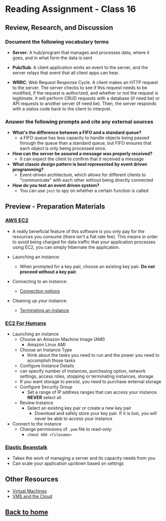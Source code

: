 # Reading Assignment - Class 16

## Review, Research, and Discussion

### Document the following vocabulary terms

- **Server**: A hub/program that manages and processes data, where it goes, and in what form the data is sent

- **Pub/Sub**: A client application emits an event to the server, and the server relays that event that all client apps can hear.

- **WRRC**: Web Request Response Cycle. A client makes an HTTP request to the server. The server checks to see if this request needs to be modified, if the request is authorized, and whether or not the request is legitimate. It will perform CRUD requests with a database (if need be) or API requests to another server (if need be). Then, the server responds with a status code back to the client to interpret.

### Answer the following prompts and cite any external sources

- **What's the difference between a FIFO and a standard queue?**
  - a FIFO queue has less capacity to handle objects being passed through the queue than a standard queue, but FIFO ensures that each object is only being processed once.
- **How can the server be assured a message was properly received?**
  - It can expect the client to confirm that it received a message
- **What classic design pattern is best represented by event driven programming?**
  - Event-driven architecture, which allows for different clients to "communicate" with each other without being directly connected
- **How do you test an event driven system?**
  - You can use `jest` to spy on whether a certain function is called

## Preview - Preparation Materials

### [AWS EC2](https://aws.amazon.com/ec2/?ec2-whats-new.sort-by=item.additionalFields.postDateTime&ec2-whats-new.sort-order=desc)

- A really beneficial feature of this software is you only pay for the resources you consume (there isn't a flat rate fee). This means in order to avoid being charged for data traffic that your application processes using EC2, you can simply hibernate the application.

- Launching an instance:
  - When prompted for a key pair, choose an existing key pair. **Do not proceed without a key pair.**
- Connecting to an instance:
  - [Connection options](https://docs.aws.amazon.com/AWSEC2/latest/UserGuide/AccessingInstances.html)
- Cleaning up your instance:
  - [Terminating an instance](https://docs.aws.amazon.com/AWSEC2/latest/UserGuide/EC2_GetStarted.html#ec2-clean-up-your-instance)

### [EC2 For Humans](https://www.youtube.com/watch?v=lZMkgOMYYIg)

- Launching an instance
  - Choose an Amazon Machine Image (AMI)
    - Amazon Linux AMI
  - Choose an Instance Type
    - think about the tasks you need to run and the power you need to accomplish those tasks
  - Configure Instance Details
   - can specify number of instances, purchasing option, network settings, access roles, stopping or terminating instances, storage
   - If you want storage to persist, you need to purchase external storage
  - Configure Security Group
    - Set a range of IP address ranges that can access your instance. **NEVER** select all
  - Review Instance
    - Select an existing key pair or create a new key pair
      - Download and safely store your key pair. If it is lost, you will never be able to access your instance
- Connect to the instance
  - Change permissions of `.pem` file to read-only:
    - `chmod 400 <filename>`

### [Elastic Beanstalk](https://www.youtube.com/watch?v=SrwxAScdyT0)

- Takes the work of managing a server and its capacity needs from you
- Can scale your application up/down based on settings

## Other Resources

- [Virtual Machines](https://www.youtube.com/watch?v=yIVXjl4SwVo)
- [VMS and the Cloud](https://www.youtube.com/watch?v=l0DfHUWMjsU)

## [Back to home](https://dcalhoun286.github.io/reading-notes/)
